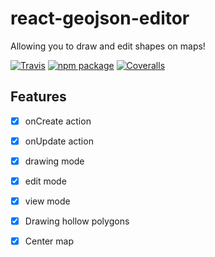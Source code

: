 # react-geojson-editor

Allowing you to draw and edit shapes on maps!

[![Travis][build-badge]][build]
[![npm package][npm-badge]][npm]
[![Coveralls][coveralls-badge]][coveralls]

## Features
* [x] onCreate action
* [x] onUpdate action
* [x] drawing mode
* [x] edit mode
* [x] view mode
* [x] Drawing hollow polygons
* [x] Center map


[build-badge]: https://img.shields.io/travis/nshimiye/react-geojson-editor/master.png?style=flat-square
[build]: https://travis-ci.org/nshimiye/react-geojson-editor

[npm-badge]: https://img.shields.io/npm/v/react-geojson-editor.png?style=flat-square
[npm]: https://www.npmjs.org/package/react-geojson-editor

[coveralls-badge]: https://img.shields.io/coveralls/nshimiye/react-geojson-editor/master.png?style=flat-square
[coveralls]: https://coveralls.io/github/nshimiye/react-geojson-editor
